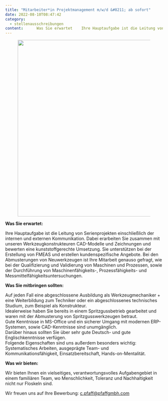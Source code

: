 ```yaml
---
title: "Mitarbeiter*in Projektmanagement m/w/d &#8211; ab sofort"
date: 2022-08-10T08:47:42
category:
  - stellenausschreibungen
content:      Was Sie erwartet    Ihre Hauptaufgabe ist die Leitung von Serienprojekten einschließlich der internen und externen Kommunikation. Dabei erarbeiten Sie zusammen mit unseren Werkzeugkonstrukteuren CAD-Modelle und Zeichnungen und bewerten eine kunststoffgerechte Umsetzung. Sie unterstützen bei der Erstellung von FMEAS und erstellen kundenspezifische Angebote. Bei den Abmusterungen von Neuwerkzeugen ist Ihre Mitarbeit genauso gefragt, wie bei der Qualifizierung und Validierung von Maschinen und Prozessen, sowie der Durchführung von Maschinenfähigkeits-, Prozessfähigkeits- und Messmittelfähigkeitsuntersuchungen.    Was Sie mitbringen sollten    Auf jeden Fall eine abgeschlossene Ausbildung als Werkzeugmechaniker + eine Weiterbildung zum Techniker oder ein abgeschlossenes technisches Studium, zum Beispiel als Konstrukteur.Idealerweise haben Sie bereits in einem Spritzgussbetrieb gearbeitet und waren mit der Abmusterung von Spritzgusswerkzeugen betraut.Gute Kenntnisse in MS-Office und ein sicherer Umgang mit modernen ERP-Systemen, sowie CAD-Kenntnisse sind unumgänglich.Darüber hinaus sollten Sie über sehr gute Deutsch- und gute Englischkenntnisse verfügen.Folgende Eigenschaften sind uns außerdem besonders wichtig Systematisches Arbeiten, ausgeprägte Team- und Kommunikationsfähigkeit, Einsatzbereitschaft, Hands-on-Mentalität.    Was wir bieten    Wir bieten Ihnen ein vielseitiges, verantwortungsvolles Aufgabengebiet in einem familiären Team, wo Menschlichkeit, Toleranz und Nachhaltigkeit nicht nur Floskeln sind.    Wir freuen uns auf Ihre Bewerbung c.pfaff@pfaffgmbh.com 
---
```


<figure class="wp-block-image size-large"><img loading="lazy" width="1024" height="565" src="/stellenanzeige-waldkirch-projektmanagement-pfaff-gmbh-1024x565.jpg" alt="" class="wp-image-1110" srcset="/stellenanzeige-waldkirch-projektmanagement-pfaff-gmbh-1024x565.jpg 1024w, /stellenanzeige-waldkirch-projektmanagement-pfaff-gmbh-300x166.jpg 300w, /stellenanzeige-waldkirch-projektmanagement-pfaff-gmbh-768x424.jpg 768w, /stellenanzeige-waldkirch-projektmanagement-pfaff-gmbh.jpg 1063w" sizes="(max-width: 1024px) 100vw, 1024px" /></figure>



<p><strong>Was Sie erwartet:</strong></p>



<p>Ihre Hauptaufgabe ist die Leitung von Serienprojekten einschließlich der internen und externen Kommunikation. Dabei erarbeiten Sie zusammen mit unseren Werkzeugkonstrukteuren CAD-Modelle und Zeichnungen und bewerten eine kunststoffgerechte Umsetzung. Sie unterstützen bei der Erstellung von FMEAS und erstellen kundenspezifische Angebote. Bei den Abmusterungen von Neuwerkzeugen ist Ihre Mitarbeit genauso gefragt, wie bei der Qualifizierung und Validierung von Maschinen und Prozessen, sowie der Durchführung von Maschinenfähigkeits-, Prozessfähigkeits- und Messmittelfähigkeitsuntersuchungen.</p>



<p><strong>Was Sie mitbringen sollten:</strong></p>



<p>Auf jeden Fall eine abgeschlossene Ausbildung als Werkzeugmechaniker + eine Weiterbildung zum Techniker oder ein abgeschlossenes technisches Studium, zum Beispiel als Konstrukteur.<br>Idealerweise haben Sie bereits in einem Spritzgussbetrieb gearbeitet und waren mit der Abmusterung von Spritzgusswerkzeugen betraut.<br>Gute Kenntnisse in MS-Office und ein sicherer Umgang mit modernen ERP-Systemen, sowie CAD-Kenntnisse sind unumgänglich.<br>Darüber hinaus sollten Sie über sehr gute Deutsch- und gute Englischkenntnisse verfügen.<br>Folgende Eigenschaften sind uns außerdem besonders wichtig: Systematisches Arbeiten, ausgeprägte Team- und Kommunikationsfähigkeit, Einsatzbereitschaft, Hands-on-Mentalität.</p>



<p><strong>Was wir bieten:</strong></p>



<p>Wir bieten Ihnen ein vielseitiges, verantwortungsvolles Aufgabengebiet in einem familiären Team, wo Menschlichkeit, Toleranz und Nachhaltigkeit nicht nur Floskeln sind.</p>



<p>Wir freuen uns auf Ihre Bewerbung: <a href="mailto:c.pfaff@pfaffgmbh.com">c.pfaff@pfaffgmbh.com</a></p>
